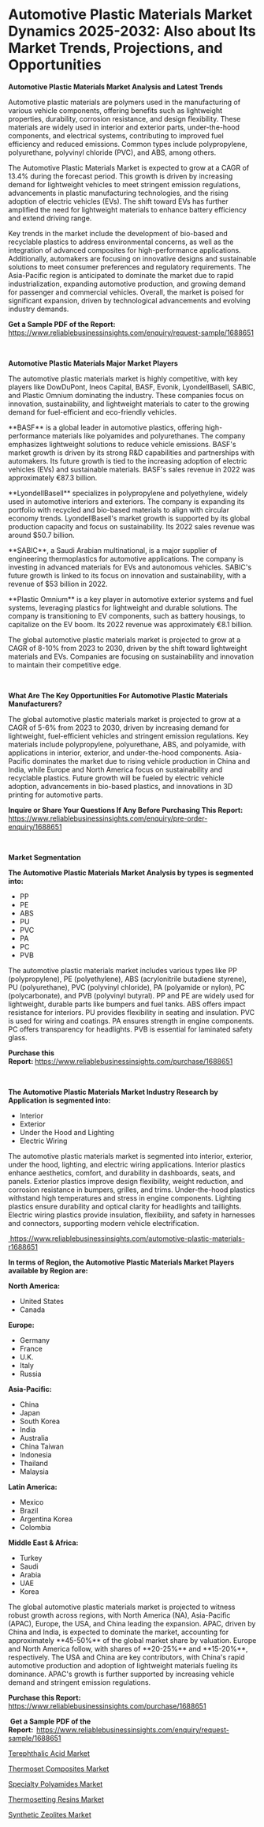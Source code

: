 <p><h1>Automotive Plastic Materials Market Dynamics 2025-2032: Also about Its Market Trends, Projections, and Opportunities</h1></p><p><strong>Automotive Plastic Materials Market Analysis and Latest Trends</strong></p>
<p><p>Automotive plastic materials are polymers used in the manufacturing of various vehicle components, offering benefits such as lightweight properties, durability, corrosion resistance, and design flexibility. These materials are widely used in interior and exterior parts, under-the-hood components, and electrical systems, contributing to improved fuel efficiency and reduced emissions. Common types include polypropylene, polyurethane, polyvinyl chloride (PVC), and ABS, among others.</p><p>The Automotive Plastic Materials Market is expected to grow at a CAGR of 13.4% during the forecast period. This growth is driven by increasing demand for lightweight vehicles to meet stringent emission regulations, advancements in plastic manufacturing technologies, and the rising adoption of electric vehicles (EVs). The shift toward EVs has further amplified the need for lightweight materials to enhance battery efficiency and extend driving range.</p><p>Key trends in the market include the development of bio-based and recyclable plastics to address environmental concerns, as well as the integration of advanced composites for high-performance applications. Additionally, automakers are focusing on innovative designs and sustainable solutions to meet consumer preferences and regulatory requirements. The Asia-Pacific region is anticipated to dominate the market due to rapid industrialization, expanding automotive production, and growing demand for passenger and commercial vehicles. Overall, the market is poised for significant expansion, driven by technological advancements and evolving industry demands.</p></p>
<p><strong>Get a Sample PDF of the Report:&nbsp;</strong> <a href="https://www.reliablebusinessinsights.com/enquiry/request-sample/1688651?utm_campaign=116&utm_medium=2&utm_source=Github&utm_content=ia&utm_term=25012025&utm_id=automotive-plastic-materials">https://www.reliablebusinessinsights.com/enquiry/request-sample/1688651</a></p>
<p>&nbsp;</p>
<p><strong>Automotive Plastic Materials Major Market Players</strong></p>
<p><p>The automotive plastic materials market is highly competitive, with key players like DowDuPont, Ineos Capital, BASF, Evonik, LyondellBasell, SABIC, and Plastic Omnium dominating the industry. These companies focus on innovation, sustainability, and lightweight materials to cater to the growing demand for fuel-efficient and eco-friendly vehicles.</p><p>**BASF** is a global leader in automotive plastics, offering high-performance materials like polyamides and polyurethanes. The company emphasizes lightweight solutions to reduce vehicle emissions. BASF's market growth is driven by its strong R&D capabilities and partnerships with automakers. Its future growth is tied to the increasing adoption of electric vehicles (EVs) and sustainable materials. BASF's sales revenue in 2022 was approximately €87.3 billion.</p><p>**LyondellBasell** specializes in polypropylene and polyethylene, widely used in automotive interiors and exteriors. The company is expanding its portfolio with recycled and bio-based materials to align with circular economy trends. LyondellBasell's market growth is supported by its global production capacity and focus on sustainability. Its 2022 sales revenue was around $50.7 billion.</p><p>**SABIC**, a Saudi Arabian multinational, is a major supplier of engineering thermoplastics for automotive applications. The company is investing in advanced materials for EVs and autonomous vehicles. SABIC's future growth is linked to its focus on innovation and sustainability, with a revenue of $53 billion in 2022.</p><p>**Plastic Omnium** is a key player in automotive exterior systems and fuel systems, leveraging plastics for lightweight and durable solutions. The company is transitioning to EV components, such as battery housings, to capitalize on the EV boom. Its 2022 revenue was approximately €8.1 billion.</p><p>The global automotive plastic materials market is projected to grow at a CAGR of 8-10% from 2023 to 2030, driven by the shift toward lightweight materials and EVs. Companies are focusing on sustainability and innovation to maintain their competitive edge.</p></p>
<p>&nbsp;</p>
<p><strong>What Are The Key Opportunities For Automotive Plastic Materials Manufacturers?</strong></p>
<p><p>The global automotive plastic materials market is projected to grow at a CAGR of 5-6% from 2023 to 2030, driven by increasing demand for lightweight, fuel-efficient vehicles and stringent emission regulations. Key materials include polypropylene, polyurethane, ABS, and polyamide, with applications in interior, exterior, and under-the-hood components. Asia-Pacific dominates the market due to rising vehicle production in China and India, while Europe and North America focus on sustainability and recyclable plastics. Future growth will be fueled by electric vehicle adoption, advancements in bio-based plastics, and innovations in 3D printing for automotive parts.</p></p>
<p><strong>Inquire or Share Your Questions If Any Before Purchasing This Report:</strong> <a href="https://www.reliablebusinessinsights.com/enquiry/pre-order-enquiry/1688651?utm_campaign=116&utm_medium=2&utm_source=Github&utm_content=ia&utm_term=25012025&utm_id=automotive-plastic-materials">https://www.reliablebusinessinsights.com/enquiry/pre-order-enquiry/1688651</a></p>
<p>&nbsp;</p>
<p><strong>Market Segmentation</strong></p>
<p><strong>The Automotive Plastic Materials Market Analysis by types is segmented into:</strong></p>
<p><ul><li>PP</li><li>PE</li><li>ABS</li><li>PU</li><li>PVC</li><li>PA</li><li>PC</li><li>PVB</li></ul></p>
<p><p>The automotive plastic materials market includes various types like PP (polypropylene), PE (polyethylene), ABS (acrylonitrile butadiene styrene), PU (polyurethane), PVC (polyvinyl chloride), PA (polyamide or nylon), PC (polycarbonate), and PVB (polyvinyl butyral). PP and PE are widely used for lightweight, durable parts like bumpers and fuel tanks. ABS offers impact resistance for interiors. PU provides flexibility in seating and insulation. PVC is used for wiring and coatings. PA ensures strength in engine components. PC offers transparency for headlights. PVB is essential for laminated safety glass.</p></p>
<p><strong>Purchase this Report:&nbsp;</strong><a href="https://www.reliablebusinessinsights.com/purchase/1688651?utm_campaign=116&utm_medium=2&utm_source=Github&utm_content=ia&utm_term=25012025&utm_id=automotive-plastic-materials">https://www.reliablebusinessinsights.com/purchase/1688651</a></p>
<p>&nbsp;</p>
<p><strong>The Automotive Plastic Materials Market Industry Research by Application is segmented into:</strong></p>
<p><ul><li>Interior</li><li>Exterior</li><li>Under the Hood and Lighting</li><li>Electric Wiring</li></ul></p>
<p><p>The automotive plastic materials market is segmented into interior, exterior, under the hood, lighting, and electric wiring applications. Interior plastics enhance aesthetics, comfort, and durability in dashboards, seats, and panels. Exterior plastics improve design flexibility, weight reduction, and corrosion resistance in bumpers, grilles, and trims. Under-the-hood plastics withstand high temperatures and stress in engine components. Lighting plastics ensure durability and optical clarity for headlights and taillights. Electric wiring plastics provide insulation, flexibility, and safety in harnesses and connectors, supporting modern vehicle electrification.</p></p>
<p><a href="https://www.reliablebusinessinsights.com/automotive-plastic-materials-r1688651?utm_campaign=116&utm_medium=2&utm_source=Github&utm_content=ia&utm_term=25012025&utm_id=automotive-plastic-materials">&nbsp;https://www.reliablebusinessinsights.com/automotive-plastic-materials-r1688651</a></p>
<p><strong>In terms of Region, the Automotive Plastic Materials Market Players available by Region are:</strong></p>
<p>
    <p> <strong> North America: </strong>
        <ul>
            <li>United States</li>
            <li>Canada</li>
        </ul>
        </p> 
    <p> <strong> Europe: </strong>
        <ul>
            <li>Germany</li>
            <li>France</li>
            <li>U.K.</li>
            <li>Italy</li>
            <li>Russia</li>
        </ul>
        </p> 
    <p> <strong> Asia-Pacific: </strong>
        <ul>
            <li>China</li>
            <li>Japan</li>
            <li>South Korea</li>
            <li>India</li>
            <li>Australia</li>
            <li>China Taiwan</li>
            <li>Indonesia</li>
            <li>Thailand</li>
            <li>Malaysia</li>
        </ul>
        </p> 
    <p> <strong> Latin America: </strong>
        <ul>
            <li>Mexico</li>
            <li>Brazil</li>
            <li>Argentina Korea</li>
            <li>Colombia</li>
        </ul>
        </p> 
    <p> <strong> Middle East & Africa: </strong>
        <ul>
            <li>Turkey</li>
            <li>Saudi</li>
            <li>Arabia</li>
            <li>UAE</li>
            <li>Korea</li>
        </ul>
    </p>
    </p>
<p><p>The global automotive plastic materials market is projected to witness robust growth across regions, with North America (NA), Asia-Pacific (APAC), Europe, the USA, and China leading the expansion. APAC, driven by China and India, is expected to dominate the market, accounting for approximately **45-50%** of the global market share by valuation. Europe and North America follow, with shares of **20-25%** and **15-20%**, respectively. The USA and China are key contributors, with China's rapid automotive production and adoption of lightweight materials fueling its dominance. APAC's growth is further supported by increasing vehicle demand and stringent emission regulations.</p></p>
<p><strong>Purchase this Report: </strong><a href="https://www.reliablebusinessinsights.com/purchase/1688651?utm_campaign=116&utm_medium=2&utm_source=Github&utm_content=ia&utm_term=25012025&utm_id=automotive-plastic-materials">https://www.reliablebusinessinsights.com/purchase/1688651</a></p>
<p>&nbsp;<strong>Get a Sample PDF of the Report:&nbsp;&nbsp;</strong><a href="https://www.reliablebusinessinsights.com/enquiry/request-sample/1688651?utm_campaign=116&utm_medium=2&utm_source=Github&utm_content=ia&utm_term=25012025&utm_id=automotive-plastic-materials">https://www.reliablebusinessinsights.com/enquiry/request-sample/1688651</a></p>
<p><strong></strong></p>
<p><p><a href="https://github.com/lashaunm5st/Market-Research-Report-List-1/blob/main/terephthalic-acid-market.md?utm_campaign=116&utm_medium=2&utm_source=Github&utm_content=ia&utm_term=25012025&utm_id=automotive-plastic-materials">Terephthalic Acid Market</a></p><p><a href="https://github.com/kimberjam0i/Market-Research-Report-List-1/blob/main/thermoset-composites-market.md?utm_campaign=116&utm_medium=2&utm_source=Github&utm_content=ia&utm_term=25012025&utm_id=automotive-plastic-materials">Thermoset Composites Market</a></p><p><a href="https://github.com/antonioc6hal/Market-Research-Report-List-1/blob/main/specialty-polyamides-market.md?utm_campaign=116&utm_medium=2&utm_source=Github&utm_content=ia&utm_term=25012025&utm_id=automotive-plastic-materials">Specialty Polyamides Market</a></p><p><a href="https://github.com/ElviraLeka1962/Market-Research-Report-List-1/blob/main/thermosetting-resins-market.md?utm_campaign=116&utm_medium=2&utm_source=Github&utm_content=ia&utm_term=25012025&utm_id=automotive-plastic-materials">Thermosetting Resins Market</a></p><p><a href="https://github.com/osbornrdaflalo/Market-Research-Report-List-1/blob/main/synthetic-zeolites-market.md?utm_campaign=116&utm_medium=2&utm_source=Github&utm_content=ia&utm_term=25012025&utm_id=automotive-plastic-materials">Synthetic Zeolites Market</a></p></p>
